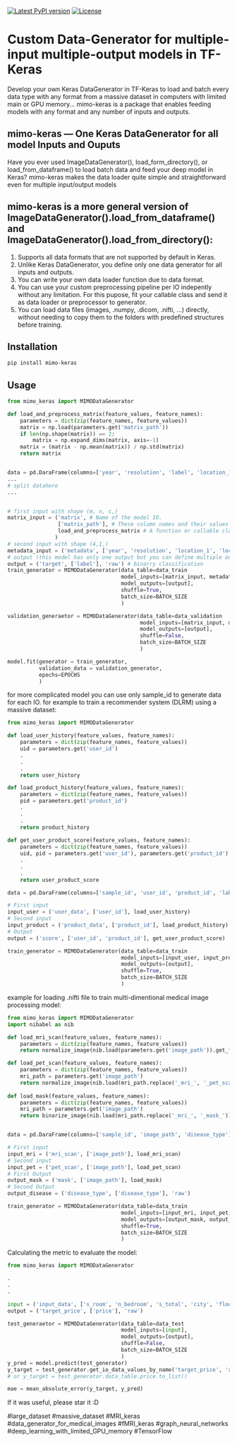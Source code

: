 [![Latest PyPI version](https://img.shields.io/pypi/v/mimo-keras.svg)](https://pypi.python.org/pypi/mimo-keras)
[![License](http://img.shields.io/badge/license-MIT-brightgreen.svg?style=flat)](LICENSE.md)

#  Custom Data-Generator for multiple-input multiple-output models in TF-Keras
Develop your own Keras DataGenerator in TF-Keras to load and batch every data type with any format from a massive dataset in computers with limited main or GPU memory... mimo-keras is a package that enables feeding models with any format and any number of inputs and outputs.

mimo-keras — One Keras DataGenerator for all model Inputs and Ouputs 
----------------------------------------------------------------------
Have you ever used ImageDataGenerator(), load_form_directory(), or load_from_dataframe() to load batch data and feed your deep model in Keras? mimo-keras makes the data loader quite simple and straightforward even for multiple input/output models



## mimo-keras is a more general version of ImageDataGenerator().load_from_dataframe() and ImageDataGenerator().load_from_directory():



1. Supports all data formats that are not supported by default in Keras.
2. Unlike Keras DataGenerator, you define only one data generator for all inputs and outputs.
3. You can write your own data loader function due to data format.
4. You can use your custom preprocessing pipeline per IO indepently without any limitation. For this pupose, fit your callable class and send it as data loader or preprocessor to generator.
5. You can load data files (images, .numpy, .dicom, .nifti, ...) directly, without needing to copy them to the folders with predefined structures before training.

Installation
------------
```bash
pip install mimo-keras
```

Usage
-----
```python
from mimo_keras import MIMODataGenerator

def load_and_preprocess_matrix(feature_values, feature_names):
    parameters = dict(zip(feature_names, feature_values))
    matrix = np.load(parameters.get('matrix_path'))
    if len(np.shape(matrix)) == 2:
        matrix = np.expand_dims(matrix, axis=-1)
    matrix = (matrix - np.mean(matrix)) / np.std(matrix)
    return matrix


data = pd.DaraFrame(columns=['year', 'resolution', 'label', 'location_1', 'location_2', 'matrix_path'])
...
# split datahere
...


# first input with shape (m, n, c,)
matrix_input = ('matrix', # Name of the model IO.
                ['matrix_path'], # These column names and their values are sent to the your function for each sample in batch generation.
                load_and_preprocess_matrix # A function or callable class to load data and preprocessing. Use 'raw' to send values to the model IO directly.
               )
# second input with shape (4,1,)
metadata_input = ('metadata', ['year', 'resolution', 'location_1', 'location_2'], 'raw')
# output (this model has only one output but you can define multiple outputs like inputs)
output = ('target', ['label'], 'raw') # binarry classification
train_generator = MIMODataGenerator(data_table=data_train
                                    model_inputs=[matrix_input, metadata_input],
                                    model_outputs=[output],
                                    shuffle=True,
                                    batch_size=BATCH_SIZE
                                    )

validation_generaetor = MIMODataGenerator(data_table=data_validation
                                          model_inputs=[matrix_input, metadata_input],
                                          model_outputs=[output],
                                          shuffle=False,
                                          batch_size=BATCH_SIZE
                                          )

model.fit(generator = train_generator,
          validation_data = validation_generator,
          epochs=EPOCHS
          )
```

for more complicated model you can use only sample_id to generate data for each IO. for example to train a recommender system (DLRM) using a massive dataset:


```python
from mimo_keras import MIMODataGenerator

def load_user_history(feature_values, feature_names):
    parameters = dict(zip(feature_names, feature_values))
    uid = parameters.get('user_id')
    .
    .
    .
    return user_history

def load_product_history(feature_values, feature_names):
    parameters = dict(zip(feature_names, feature_values))
    pid = parameters.get('product_id')
    .
    .
    .
    return product_history
    
def get_user_product_score(feature_values, feature_names):
    parameters = dict(zip(feature_names, feature_values))
    uid, pid = parameters.get('user_id'), parameters.get('product_id') 
    .
    .
    .
    return user_product_score

data = pd.DaraFrame(columns=['sample_id', 'user_id', 'product_id', 'label'])

# First input
input_user = ('user_data', ['user_id'], load_user_history)
# Second input
input_product = ('product_data', ['product_id'], load_product_history)
# Output
output = ('score', ['user_id', 'product_id'], get_user_product_score)

train_generator = MIMODataGenerator(data_table=data_train
                                    model_inputs=[input_user, input_product],
                                    model_outputs=[output],
                                    shuffle=True,
                                    batch_size=BATCH_SIZE
                                    )
```

example for loading .nifti file to train multi-dimentional medical image processing model:

```python
from mimo_keras import MIMODataGenerator
import nibabel as nib

def load_mri_scan(feature_values, feature_names):
    parameters = dict(zip(feature_names, feature_values))
    return normalize_image(nib.load(parameters.get('image_path')).get_fdata())

def load_pet_scan(feature_values, feature_names):
    parameters = dict(zip(feature_names, feature_values))
    mri_path = parameters.get('image_path')
    return normalize_image(nib.load(mri_path.replace('_mri_', '_pet_scan_')).get_fdata())
        
def load_mask(feature_values, feature_names):
    parameters = dict(zip(feature_names, feature_values))
    mri_path = parameters.get('image_path')
    return binarize_image(nib.load(mri_path.replace('_mri_', '_mask_')).get_fdata())


data = pd.DaraFrame(columns=['sample_id', 'image_path', 'disease_type'])

# First input
input_mri = ('mri_scan', ['image_path'], load_mri_scan)
# Second input
input_pet = ('pet_scan', ['image_path'], load_pet_scan)
# First Output
output_mask = ('mask', ['image_path'], load_mask)
# Second Output
output_disease = ('disease_type', ['disease_type'], 'raw')

train_generator = MIMODataGenerator(data_table=data_train
                                    model_inputs=[input_mri, input_pet],
                                    model_outputs=[output_mask, output_disease],
                                    shuffle=True,
                                    batch_size=BATCH_SIZE
                                    )
```

Calculating the metric to evaluate the model:

```python
from mimo_keras import MIMODataGenerator

.
.
.

input = ('input_data', ['s_room', 'n_bedroom', 's_total', 'city', 'floor', 'location'], 'raw')
output = ('target_price', ['price'], 'raw')

test_generaetor = MIMODataGenerator(data_table=data_test
                                    model_inputs=[input],
                                    model_outputs=[output],
                                    shuffle=False,
                                    batch_size=BATCH_SIZE
                                    )
y_pred = model.predict(test_generator)
y_target = test_generator.get_io_data_values_by_name('target_price', 'all')
# or y_target = test_generator.data_table.price.to_list()

mae = mean_absolute_error(y_target, y_pred)
```
If it was useful, please star it :D

#large_dataset #massive_dataset #MRI_keras #data_generator_for_medical_images #fMRI_keras #graph_neural_networks #deep_learning_with_limited_GPU_memory #TensorFlow
